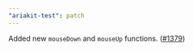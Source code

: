```yaml
---
"ariakit-test": patch
---
```


Added new `mouseDown` and `mouseUp` functions. ([#1379](https://github.com/ariakit/ariakit/pull/1379))
